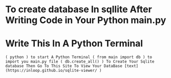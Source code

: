 # To create database In sqllite After Writing Code in Your Python main.py 
# Write This In A Python Terminal

`
  ( python ) to start A Python Terminal
  ( from main import db ) to import you main.py file
  ( db.create_all() ) To Create Your Sqlite database
  Then Go To This Site To View Your DataBase [text](https://inloop.github.io/sqlite-viewer/ )
`

